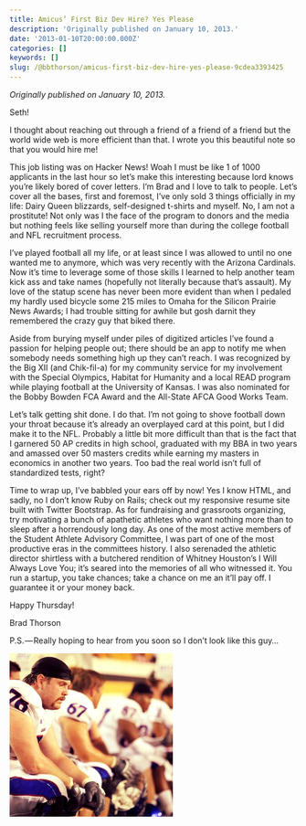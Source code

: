 ```yaml
---
title: Amicus’ First Biz Dev Hire? Yes Please
description: 'Originally published on January 10, 2013.'
date: '2013-01-10T20:00:00.000Z'
categories: []
keywords: []
slug: /@bbthorson/amicus-first-biz-dev-hire-yes-please-9cdea3393425
---
```


_Originally published on January 10, 2013._

Seth!

I thought about reaching out through a friend of a friend of a friend but the world wide web is more efficient than that. I wrote you this beautiful note so that you would hire me!

This job listing was on Hacker News! Woah I must be like 1 of 1000 applicants in the last hour so let’s make this interesting because lord knows you’re likely bored of cover letters. I’m Brad and I love to talk to people. Let’s cover all the bases, first and foremost, I’ve only sold 3 things officially in my life: Dairy Queen blizzards, self-designed t-shirts and myself. No, I am not a prostitute! Not only was I the face of the program to donors and the media but nothing feels like selling yourself more than during the college football and NFL recruitment process.

I’ve played football all my life, or at least since I was allowed to until no one wanted me to anymore, which was very recently with the Arizona Cardinals. Now it’s time to leverage some of those skills I learned to help another team kick ass and take names (hopefully not literally because that’s assault). My love of the statup scene has never been more evident than when I pedaled my hardly used bicycle some 215 miles to Omaha for the Silicon Prairie News Awards; I had trouble sitting for awhile but gosh darnit they remembered the crazy guy that biked there.

Aside from burying myself under piles of digitized articles I’ve found a passion for helping people out; there should be an app to notify me when somebody needs something high up they can’t reach. I was recognized by the Big XII (and Chik-fil-a) for my community service for my involvement with the Special Olympics, Habitat for Humanity and a local READ program while playing football at the University of Kansas. I was also nominated for the Bobby Bowden FCA Award and the All-State AFCA Good Works Team.

Let’s talk getting shit done. I do that. I’m not going to shove football down your throat because it’s already an overplayed card at this point, but I did make it to the NFL. Probably a little bit more difficult than that is the fact that I garnered 50 AP credits in high school, graduated with my BBA in two years and amassed over 50 masters credits while earning my masters in economics in another two years. Too bad the real world isn’t full of standardized tests, right?

Time to wrap up, I’ve babbled your ears off by now! Yes I know HTML, and sadly, no I don’t know Ruby on Rails; check out my responsive resume site built with Twitter Bootstrap. As for fundraising and grassroots organizing, try motivating a bunch of apathetic athletes who want nothing more than to sleep after a horrendously long day. As one of the most active members of the Student Athlete Advisory Committee, I was part of one of the most productive eras in the committees history. I also serenaded the athletic director shirtless with a butchered rendition of Whitney Houston’s I Will Always Love You; it’s seared into the memories of all who witnessed it. You run a startup, you take chances; take a chance on me an it’ll pay off. I guarantee it or your money back.

Happy Thursday!

Brad Thorson

P.S. — Really hoping to hear from you soon so I don’t look like this guy…

![](img/0__gdJq1ppRt0KSlpAE.png)